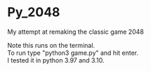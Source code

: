 # Py_2048
My attempt at remaking the classic game 2048

Note this runs on the terminal.  
To run type "python3 game.py" and hit enter.  
I tested it in python 3.97 and 3.10.

